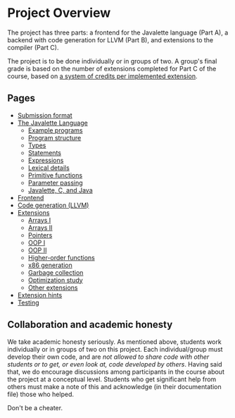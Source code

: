 Project Overview
================

The project has three parts: a frontend for the Javalette language
(Part A), a backend with code generation for LLVM (Part B), and
extensions to the compiler (Part C).

The project is to be done individually or in groups of two. A group's
final grade is based on the number of extensions completed for Part C
of the course, based on [a system of credits per implemented
extension](extensions.md).

Pages
-----

* [Submission format](submission_format.md)
* [The Javalette Language](javalette.md)
  * [Example programs](javalette.md#example-programs)
  * [Program structure](javalette.md#program-structure)
  * [Types](javalette.md#types)
  * [Statements](javalette.md#statements)
  * [Expressions](javalette.md#expressions)
  * [Lexical details](javalette.md#lexical-details)
  * [Primitive functions](javalette.md#primitive-functions)
  * [Parameter passing](javalette.md#parameter-passing)
  * [Javalette, C, and Java](javalette.md#javalette-c-and-java)
* [Frontend](frontend.md)
* [Code generation (LLVM)](code_generation.md)
* [Extensions](extensions.md)
  * [Arrays I](extensions.md#one-dimensional-arrays-and-for-loops-arrays1)
  * [Arrays II](extensions.md#multidimensional-arrays-arrays2)
  * [Pointers](extensions.md#dynamic-data-structures-pointers)
  * [OOP I](extensions.md#object-orientation-objects1)
  * [OOP II](extensions.md#object-orientation-with-dynamic-dispatch-objects2)
  * [Higher-order functions](extensions.md#higher-order-functions-functions)
  * [x86 generation](extensions.md#native-x86-code-generation)
  * [Garbage collection](extensions.md#garbage-collection)
  * [Optimization study](extensions.md#study-of-llvm-optimization)
  * [Other extensions](extensions.md#further-possibilities)
* [Extension hints](hints.md)
* [Testing](testing.md)

Collaboration and academic honesty
----------------------------------

We take academic honesty seriously. As mentioned above, students work
individually or in groups of two on this project. Each
individual/group must develop their own code, and are _not allowed to
share code with other students or to get, or even look at, code
developed by others_. Having said that, we do encourage discussions
among participants in the course about the project at a conceptual
level. Students who get significant help from others must make a note
of this and acknowledge (in their documentation file) those who helped.

Don't be a cheater.

